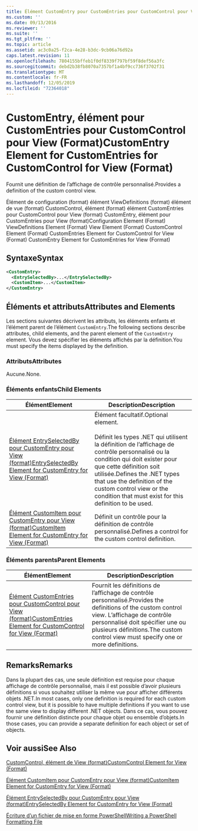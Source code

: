 ```yaml
---
title: Élément CustomEntry pour CustomEntries pour CustomControl pour View (format) | Microsoft Docs
ms.custom: ''
ms.date: 09/13/2016
ms.reviewer: ''
ms.suite: ''
ms.tgt_pltfrm: ''
ms.topic: article
ms.assetid: ac3c0a25-f2ca-4e28-b3dc-9cb06a76d92a
caps.latest.revision: 11
ms.openlocfilehash: 7804155bffeb1f0df8339f797bf59f8def56a3fc
ms.sourcegitcommit: debd2b38fb8070a7357bf1a4bf9cc736f3702f31
ms.translationtype: MT
ms.contentlocale: fr-FR
ms.lasthandoff: 12/05/2019
ms.locfileid: "72364018"
---
```

# <a name="customentry-element-for-customentries-for-customcontrol-for-view-format"></a><span data-ttu-id="2804f-102">CustomEntry, élément pour CustomEntries pour CustomControl pour View (Format)</span><span class="sxs-lookup"><span data-stu-id="2804f-102">CustomEntry Element for CustomEntries for CustomControl for View (Format)</span></span>

<span data-ttu-id="2804f-103">Fournit une définition de l’affichage de contrôle personnalisé.</span><span class="sxs-lookup"><span data-stu-id="2804f-103">Provides a definition of the custom control view.</span></span>

<span data-ttu-id="2804f-104">Élément de configuration (format) élément ViewDefinitions (format) élément de vue (format) CustomControl, élément (format) élément CustomEntries pour CustomControl pour View (format) CustomEntry, élément pour CustomEntries pour View (format)</span><span class="sxs-lookup"><span data-stu-id="2804f-104">Configuration Element (Format) ViewDefinitions Element (Format) View Element (Format) CustomControl Element (Format) CustomEntries Element for CustomControl for View (Format) CustomEntry Element for CustomEntries for View (Format)</span></span>

## <a name="syntax"></a><span data-ttu-id="2804f-105">Syntaxe</span><span class="sxs-lookup"><span data-stu-id="2804f-105">Syntax</span></span>

```xml
<CustomEntry>
  <EntrySelectedBy>...</EntrySelectedBy>
  <CustomItem>...</CustomItem>
</CustomEntry>
```

## <a name="attributes-and-elements"></a><span data-ttu-id="2804f-106">Éléments et attributs</span><span class="sxs-lookup"><span data-stu-id="2804f-106">Attributes and Elements</span></span>

<span data-ttu-id="2804f-107">Les sections suivantes décrivent les attributs, les éléments enfants et l’élément parent de l’élément `CustomEntry`.</span><span class="sxs-lookup"><span data-stu-id="2804f-107">The following sections describe attributes, child elements, and the parent element of the `CustomEntry` element.</span></span> <span data-ttu-id="2804f-108">Vous devez spécifier les éléments affichés par la définition.</span><span class="sxs-lookup"><span data-stu-id="2804f-108">You must specify the items displayed by the definition.</span></span>

### <a name="attributes"></a><span data-ttu-id="2804f-109">Attributs</span><span class="sxs-lookup"><span data-stu-id="2804f-109">Attributes</span></span>

<span data-ttu-id="2804f-110">Aucune.</span><span class="sxs-lookup"><span data-stu-id="2804f-110">None.</span></span>

### <a name="child-elements"></a><span data-ttu-id="2804f-111">Éléments enfants</span><span class="sxs-lookup"><span data-stu-id="2804f-111">Child Elements</span></span>

|<span data-ttu-id="2804f-112">Élément</span><span class="sxs-lookup"><span data-stu-id="2804f-112">Element</span></span>|<span data-ttu-id="2804f-113">Description</span><span class="sxs-lookup"><span data-stu-id="2804f-113">Description</span></span>|
|-------------|-----------------|
|[<span data-ttu-id="2804f-114">Élément EntrySelectedBy pour CustomEntry pour View (format)</span><span class="sxs-lookup"><span data-stu-id="2804f-114">EntrySelectedBy Element for CustomEntry for View (Format)</span></span>](./entryselectedby-element-for-customentry-for-customcontrol-for-view-format.md)|<span data-ttu-id="2804f-115">Élément facultatif.</span><span class="sxs-lookup"><span data-stu-id="2804f-115">Optional element.</span></span><br /><br /> <span data-ttu-id="2804f-116">Définit les types .NET qui utilisent la définition de l’affichage de contrôle personnalisé ou la condition qui doit exister pour que cette définition soit utilisée.</span><span class="sxs-lookup"><span data-stu-id="2804f-116">Defines the .NET types that use the definition of the custom control view or the condition that must exist for this definition to be used.</span></span>|
|[<span data-ttu-id="2804f-117">Élément CustomItem pour CustomEntry pour View (format)</span><span class="sxs-lookup"><span data-stu-id="2804f-117">CustomItem Element for CustomEntry for View (Format)</span></span>](./customitem-element-for-customentry-for-customcontrol-for-view-format.md)|<span data-ttu-id="2804f-118">Définit un contrôle pour la définition de contrôle personnalisé.</span><span class="sxs-lookup"><span data-stu-id="2804f-118">Defines a control for the custom control definition.</span></span>|

### <a name="parent-elements"></a><span data-ttu-id="2804f-119">Éléments parents</span><span class="sxs-lookup"><span data-stu-id="2804f-119">Parent Elements</span></span>

|<span data-ttu-id="2804f-120">Élément</span><span class="sxs-lookup"><span data-stu-id="2804f-120">Element</span></span>|<span data-ttu-id="2804f-121">Description</span><span class="sxs-lookup"><span data-stu-id="2804f-121">Description</span></span>|
|-------------|-----------------|
|[<span data-ttu-id="2804f-122">Élément CustomEntries pour CustomControl pour View (format)</span><span class="sxs-lookup"><span data-stu-id="2804f-122">CustomEntries Element for CustomControl for View (Format)</span></span>](./customentries-element-for-customcontrol-for-view-format.md)|<span data-ttu-id="2804f-123">Fournit les définitions de l’affichage de contrôle personnalisé.</span><span class="sxs-lookup"><span data-stu-id="2804f-123">Provides the definitions of the custom control view.</span></span> <span data-ttu-id="2804f-124">L’affichage de contrôle personnalisé doit spécifier une ou plusieurs définitions.</span><span class="sxs-lookup"><span data-stu-id="2804f-124">The custom control view must specify one or more definitions.</span></span>|

## <a name="remarks"></a><span data-ttu-id="2804f-125">Remarks</span><span class="sxs-lookup"><span data-stu-id="2804f-125">Remarks</span></span>

<span data-ttu-id="2804f-126">Dans la plupart des cas, une seule définition est requise pour chaque affichage de contrôle personnalisé, mais il est possible d’avoir plusieurs définitions si vous souhaitez utiliser la même vue pour afficher différents objets .NET.</span><span class="sxs-lookup"><span data-stu-id="2804f-126">In most cases, only one definition is required for each custom control view, but it is possible to have multiple definitions if you want to use the same view to display different .NET objects.</span></span> <span data-ttu-id="2804f-127">Dans ce cas, vous pouvez fournir une définition distincte pour chaque objet ou ensemble d’objets.</span><span class="sxs-lookup"><span data-stu-id="2804f-127">In those cases, you can provide a separate definition for each object or set of objects.</span></span>

## <a name="see-also"></a><span data-ttu-id="2804f-128">Voir aussi</span><span class="sxs-lookup"><span data-stu-id="2804f-128">See Also</span></span>

[<span data-ttu-id="2804f-129">CustomControl, élément de View (format)</span><span class="sxs-lookup"><span data-stu-id="2804f-129">CustomControl Element for View (Format)</span></span>](./customcontrol-element-for-view-format.md)

[<span data-ttu-id="2804f-130">Élément CustomItem pour CustomEntry pour View (format)</span><span class="sxs-lookup"><span data-stu-id="2804f-130">CustomItem Element for CustomEntry for View (Format)</span></span>](./customitem-element-for-customentry-for-customcontrol-for-view-format.md)

[<span data-ttu-id="2804f-131">Élément EntrySelectedBy pour CustomEntry pour View (format)</span><span class="sxs-lookup"><span data-stu-id="2804f-131">EntrySelectedBy Element for CustomEntry for View (Format)</span></span>](./entryselectedby-element-for-customentry-for-customcontrol-for-view-format.md)

[<span data-ttu-id="2804f-132">Écriture d’un fichier de mise en forme PowerShell</span><span class="sxs-lookup"><span data-stu-id="2804f-132">Writing a PowerShell Formatting File</span></span>](./writing-a-powershell-formatting-file.md)
